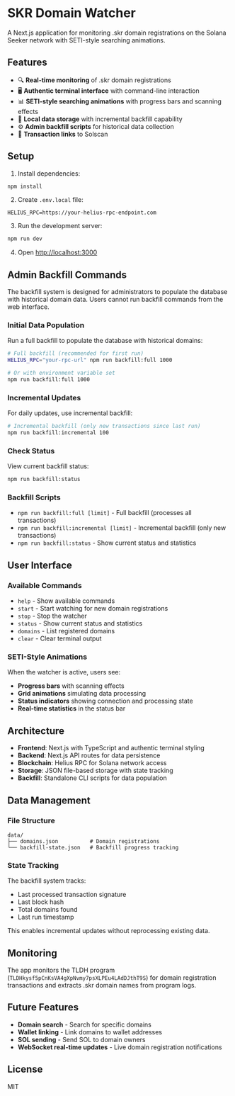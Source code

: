 # SKR Domain Watcher

A Next.js application for monitoring .skr domain registrations on the Solana Seeker network with SETI-style searching animations.

## Features

- 🔍 **Real-time monitoring** of .skr domain registrations
- 🖥️ **Authentic terminal interface** with command-line interaction
- 📊 **SETI-style searching animations** with progress bars and scanning effects
- 💾 **Local data storage** with incremental backfill capability
- ⚙️ **Admin backfill scripts** for historical data collection
- 🔗 **Transaction links** to Solscan

## Setup

1. Install dependencies:
```bash
npm install
```

2. Create `.env.local` file:
```env
HELIUS_RPC=https://your-helius-rpc-endpoint.com
```

3. Run the development server:
```bash
npm run dev
```

4. Open [http://localhost:3000](http://localhost:3000)

## Admin Backfill Commands

The backfill system is designed for administrators to populate the database with historical domain data. Users cannot run backfill commands from the web interface.

### Initial Data Population

Run a full backfill to populate the database with historical domains:

```bash
# Full backfill (recommended for first run)
HELIUS_RPC="your-rpc-url" npm run backfill:full 1000

# Or with environment variable set
npm run backfill:full 1000
```

### Incremental Updates

For daily updates, use incremental backfill:

```bash
# Incremental backfill (only new transactions since last run)
npm run backfill:incremental 100
```

### Check Status

View current backfill status:

```bash
npm run backfill:status
```

### Backfill Scripts

- `npm run backfill:full [limit]` - Full backfill (processes all transactions)
- `npm run backfill:incremental [limit]` - Incremental backfill (only new transactions)
- `npm run backfill:status` - Show current status and statistics

## User Interface

### Available Commands

- `help` - Show available commands
- `start` - Start watching for new domain registrations
- `stop` - Stop the watcher
- `status` - Show current status and statistics
- `domains` - List registered domains
- `clear` - Clear terminal output

### SETI-Style Animations

When the watcher is active, users see:
- **Progress bars** with scanning effects
- **Grid animations** simulating data processing
- **Status indicators** showing connection and processing state
- **Real-time statistics** in the status bar

## Architecture

- **Frontend**: Next.js with TypeScript and authentic terminal styling
- **Backend**: Next.js API routes for data persistence
- **Blockchain**: Helius RPC for Solana network access
- **Storage**: JSON file-based storage with state tracking
- **Backfill**: Standalone CLI scripts for data population

## Data Management

### File Structure

```
data/
├── domains.json          # Domain registrations
└── backfill-state.json   # Backfill progress tracking
```

### State Tracking

The backfill system tracks:
- Last processed transaction signature
- Last block hash
- Total domains found
- Last run timestamp

This enables incremental updates without reprocessing existing data.

## Monitoring

The app monitors the TLDH program (`TLDHkysf5pCnKsVA4gXpNvmy7psXLPEu4LAdDJthT9S`) for domain registration transactions and extracts .skr domain names from program logs.

## Future Features

- **Domain search** - Search for specific domains
- **Wallet linking** - Link domains to wallet addresses
- **SOL sending** - Send SOL to domain owners
- **WebSocket real-time updates** - Live domain registration notifications

## License

MIT
